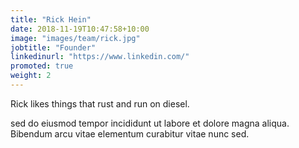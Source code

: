 ```yaml
---
title: "Rick Hein"
date: 2018-11-19T10:47:58+10:00
image: "images/team/rick.jpg"
jobtitle: "Founder"
linkedinurl: "https://www.linkedin.com/"
promoted: true
weight: 2
---
```


Rick likes things that rust and run on diesel.
<!--more-->

sed do eiusmod tempor incididunt ut labore et dolore magna aliqua. Bibendum arcu vitae elementum curabitur vitae nunc sed. 
